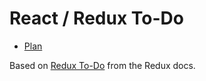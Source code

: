 # React / Redux To-Do

- [Plan](https://paper.dropbox.com/doc/Plan-4uGhEKfLetECW2KR6TCOG)

Based on [Redux To-Do](https://github.com/rackt/redux/tree/master/examples/todomvc) from the Redux docs.
